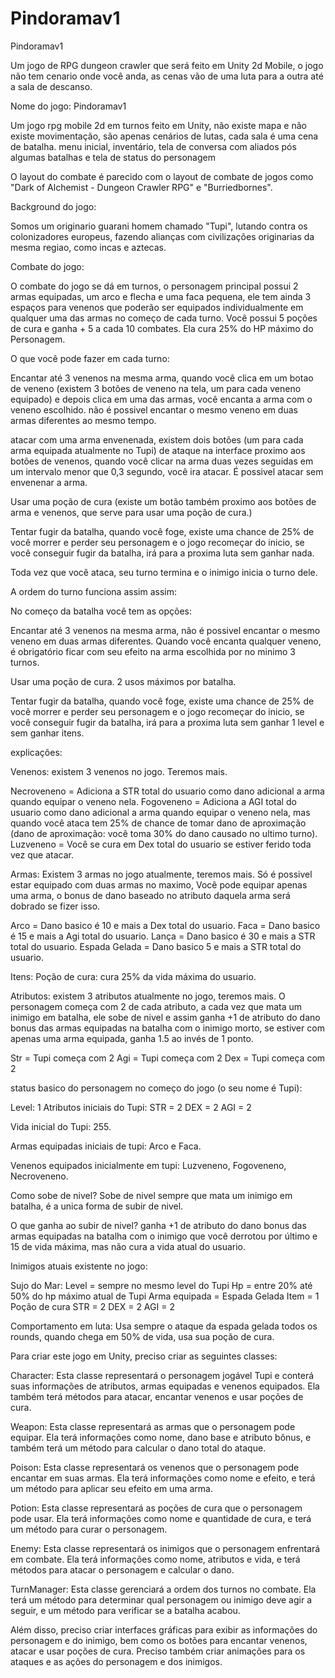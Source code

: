 # Pindoramav1
Pindoramav1


Um jogo de RPG dungeon crawler que será feito em Unity 2d Mobile, o jogo não tem cenario onde você anda, as cenas vão de uma luta para a outra
até a sala de descanso.

Nome do jogo: Pindoramav1

Um jogo rpg mobile 2d em turnos feito em Unity, não existe mapa e não existe movimentação, são apenas cenários de lutas, cada sala é uma cena
de batalha. menu inicial, inventário, tela de conversa com aliados pós algumas batalhas e tela de status do personagem

O layout do combate é parecido com o layout de combate de jogos como "Dark of Alchemist - Dungeon Crawler RPG" e "Burriedbornes".



Background do jogo:

Somos um originario guarani homem chamado "Tupi", lutando contra os colonizadores europeus, fazendo alianças com civilizações originarias da
mesma regiao, como incas e aztecas.



Combate do jogo:

O combate do jogo se dá em turnos, o personagem principal possui 2 armas equipadas, um arco e flecha e uma faca pequena, ele tem ainda 3
espaços para venenos que poderão ser equipados individualmente em qualquer uma das armas no começo de cada turno. Você possui 5 poções de cura
e ganha + 5 a cada 10 combates. Ela cura 25% do HP máximo do Personagem.






O que você pode fazer em cada turno: 

Encantar até 3 venenos na mesma arma, quando você clica em um botao de veneno (existem 3 botões de veneno na tela, um para cada veneno
equipado) e depois clica em uma das armas, você encanta a arma com o veneno escolhido. não é possivel encantar o mesmo veneno em duas armas
diferentes ao mesmo tempo.

atacar com uma arma envenenada, existem dois botões (um para cada arma equipada atualmente no Tupi) de ataque na interface proximo aos botões
de venenos,  quando você clicar na arma duas vezes seguidas em um intervalo menor que 0,3 segundo, você ira atacar. É possivel atacar sem
envenenar a arma. 

Usar uma poção de cura (existe um botão também proximo aos botões de arma e venenos, que serve para usar uma poção de cura.)




Tentar fugir da batalha, quando você foge, existe uma chance de 25% de você morrer e perder seu personagem e o jogo recomeçar do inicio, se
você conseguir fugir da batalha, irá para a proxima luta sem ganhar nada.

Toda vez que você ataca, seu turno termina e o inimigo inicia o turno dele.


A ordem do turno funciona assim assim:

No começo da batalha você tem as opções:

Encantar até 3 venenos na mesma arma, não é possivel encantar o mesmo veneno em duas armas diferentes. Quando você encanta qualquer veneno, é
obrigatório ficar com seu efeito na arma escolhida por no minimo 3 turnos.

Usar uma poção de cura. 2 usos máximos por batalha.

Tentar fugir da batalha, quando você foge, existe uma chance de 25% de você morrer e perder seu personagem e o jogo recomeçar do inicio, se
você conseguir fugir da batalha, irá para a proxima luta sem ganhar 1 level e sem ganhar itens.


explicações:


Venenos: existem 3 venenos no jogo. Teremos mais.

Necroveneno = Adiciona a STR total do usuario como dano adicional a arma quando equipar o veneno nela.
Fogoveneno = Adiciona a AGI total do usuario como dano adicional a arma quando equipar o veneno nela, mas quando você ataca tem 25% de chance
de tomar dano de aproximação (dano de aproximação: você toma 30% do dano causado no ultimo turno).
Luzveneno = Você se cura em Dex total do usuario se estiver ferido toda vez que atacar.

Armas: Existem 3 armas no jogo atualmente, teremos mais. Só é possivel estar equipado com duas armas no maximo, Você pode equipar apenas uma
arma, o bonus de dano baseado no atributo daquela arma será dobrado se fizer isso.

Arco = Dano basico é 10 e mais a Dex total do usuario.
Faca = Dano basico é 15 e mais a Agi total do usuario.
Lança = Dano basico é 30 e mais a STR total do usuario.
Espada Gelada = Dano basico 5 e mais a STR total do usuario.


Itens:
Poção de cura: cura 25% da vida máxima do usuario.

Atributos: existem 3 atributos atualmente no jogo, teremos mais. O personagem começa com 2 de cada atributo, a cada vez que mata um inimigo
em batalha, ele sobe de nivel e assim ganha +1 de atributo do dano bonus das armas equipadas na batalha com o inimigo morto, se estiver com
apenas uma arma equipada, ganha 1.5 ao invés de 1 ponto.

Str = Tupi começa com 2
Agi = Tupi começa com 2
Dex = Tupi começa com 2


status basico do personagem no começo do jogo (o seu nome é Tupi):

Level: 1
Atributos iniciais do Tupi:
STR = 2
DEX = 2
AGI = 2

Vida inicial do Tupi: 255.

Armas equipadas iniciais de tupi: Arco e Faca.

Venenos equipados inicialmente em tupi: Luzveneno, Fogoveneno, Necroveneno.

Como sobe de nivel? Sobe de nivel sempre que mata um inimigo em batalha, é a unica forma de subir de nivel.

O que ganha ao subir de nivel? ganha +1 de atributo do dano bonus das armas equipadas na batalha com o inimigo que você derrotou por último e
15 de vida máxima, mas não cura a vida atual do usuario.

Inimigos atuais existente no jogo: 

Sujo do Mar:
Level = sempre no mesmo level do Tupi
Hp = entre 20% até 50% do hp máximo atual de Tupi
Arma equipada = Espada Gelada
Item = 1 Poção de cura
STR = 2
DEX = 2
AGI = 2

Comportamento em luta: Usa sempre o ataque da espada gelada todos os rounds, quando chega em 50% de vida, usa sua poção de cura.




Para criar este jogo em Unity, preciso criar as seguintes classes:

Character: Esta classe representará o personagem jogável Tupi e conterá suas informações de atributos, armas equipadas e venenos equipados. 
Ela também terá métodos para atacar, encantar venenos e usar poções de cura.

Weapon: Esta classe representará as armas que o personagem pode equipar. Ela terá informações como nome, dano base e atributo bônus, e também
terá um método para calcular o dano total do ataque.

Poison: Esta classe representará os venenos que o personagem pode encantar em suas armas. Ela terá informações como nome e efeito, e terá um
método para aplicar seu efeito em uma arma.

Potion: Esta classe representará as poções de cura que o personagem pode usar. Ela terá informações como nome e quantidade de cura, e terá um
método para curar o personagem.

Enemy: Esta classe representará os inimigos que o personagem enfrentará em combate. Ela terá informações como nome, atributos e vida, e terá
métodos para atacar o personagem e calcular o dano.

TurnManager: Esta classe gerenciará a ordem dos turnos no combate. Ela terá um método para determinar qual personagem ou inimigo deve agir a
seguir, e um método para verificar se a batalha acabou.

Além disso, preciso criar interfaces gráficas para exibir as informações do personagem e do inimigo, bem como os botões para encantar venenos,
atacar e usar poções de cura. Preciso também criar animações para os ataques e as ações do personagem e dos inimigos.
